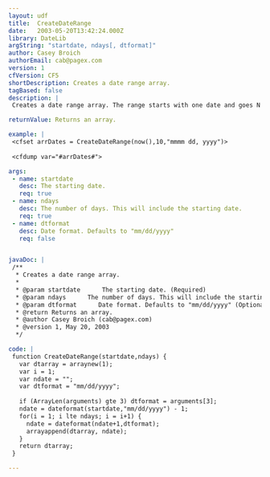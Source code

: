 ```yaml
---
layout: udf
title:  CreateDateRange
date:   2003-05-20T13:42:24.000Z
library: DateLib
argString: "startdate, ndays[, dtformat]"
author: Casey Broich
authorEmail: cab@pagex.com
version: 1
cfVersion: CF5
shortDescription: Creates a date range array.
tagBased: false
description: |
 Creates a date range array. The range starts with one date and goes N days into the future.

returnValue: Returns an array.

example: |
 <cfset arrDates = CreateDateRange(now(),10,"mmmm dd, yyyy")>
 
 <cfdump var="#arrDates#">

args:
 - name: startdate
   desc: The starting date.
   req: true
 - name: ndays
   desc: The number of days. This will include the starting date.
   req: true
 - name: dtformat
   desc: Date format. Defaults to "mm/dd/yyyy"
   req: false


javaDoc: |
 /**
  * Creates a date range array.
  * 
  * @param startdate      The starting date. (Required)
  * @param ndays      The number of days. This will include the starting date. (Required)
  * @param dtformat      Date format. Defaults to "mm/dd/yyyy" (Optional)
  * @return Returns an array. 
  * @author Casey Broich (cab@pagex.com) 
  * @version 1, May 20, 2003 
  */

code: |
 function CreateDateRange(startdate,ndays) {
   var dtarray = arraynew(1);
   var i = 1;
   var ndate = "";
   var dtformat = "mm/dd/yyyy";
   
   if (ArrayLen(arguments) gte 3) dtformat = arguments[3];
   ndate = dateformat(startdate,"mm/dd/yyyy") - 1;
   for(i = 1; i lte ndays; i = i+1) {
     ndate = dateformat(ndate+1,dtformat);
     arrayappend(dtarray, ndate);
   }
   return dtarray;
 }

---
```


